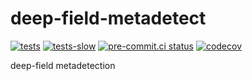 # deep-field-metadetect

[![tests](https://github.com/beckermr/deep-field-metadetect/actions/workflows/tests.yml/badge.svg)](https://github.com/beckermr/deep-field-metadetect/actions/workflows/tests.yml) [![tests-slow](https://github.com/beckermr/deep-field-metadetect/actions/workflows/tests-slow.yml/badge.svg)](https://github.com/beckermr/deep-field-metadetect/actions/workflows/tests-slow.yml) [![pre-commit.ci status](https://results.pre-commit.ci/badge/github/beckermr/deep-field-metadetect/main.svg)](https://results.pre-commit.ci/latest/github/beckermr/deep-field-metadetect/main) [![codecov](https://codecov.io/gh/beckermr/deep-field-metadetect/graph/badge.svg?token=CHqIu9leXU)](https://codecov.io/gh/beckermr/deep-field-metadetect)

deep-field metadetection
